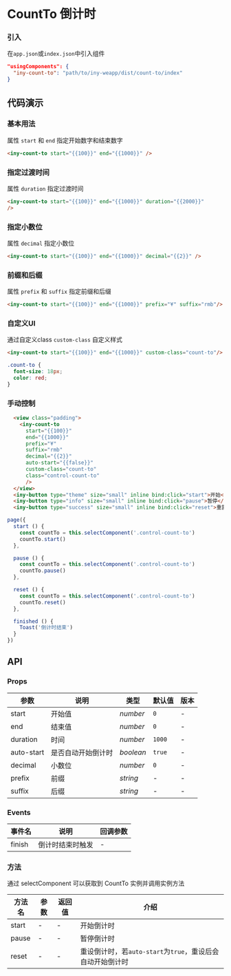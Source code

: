 # CountTo 倒计时

### 引入

在`app.json`或`index.json`中引入组件

```json
"usingComponents": {
  "iny-count-to": "path/to/iny-weapp/dist/count-to/index"
}
```

## 代码演示

### 基本用法

属性 `start` 和 `end` 指定开始数字和结束数字

```html
<iny-count-to start="{{100}}" end="{{1000}}" />
```

### 指定过渡时间

属性 `duration` 指定过渡时间

```html
<iny-count-to start="{{100}}" end="{{1000}}" duration="{{2000}}"
/>
```

### 指定小数位

属性 `decimal` 指定小数位

```html
<iny-count-to start="{{100}}" end="{{1000}}" decimal="{{2}}" />
```

### 前缀和后缀

属性 `prefix` 和 `suffix` 指定前缀和后缀

```html
<iny-count-to start="{{100}}" end="{{1000}}" prefix="¥" suffix="rmb"/>
```

### 自定义UI

通过自定义class `custom-class` 自定义样式

```html
<iny-count-to start="{{100}}" end="{{1000}}" custom-class="count-to"/>
```

```css
.count-to {
  font-size: 18px;
  color: red;
}
```

### 手动控制

```html
  <view class="padding">
    <iny-count-to
      start="{{100}}"
      end="{{1000}}"
      prefix="¥"
      suffix="rmb"
      decimal="{{2}}"
      auto-start="{{false}}"
      custom-class="count-to"
      class="control-count-to"
      />
  </view>
  <iny-button type="theme" size="small" inline bind:click="start">开始</iny-button>
  <iny-button type="info" size="small" inline bind:click="pause">暂停</iny-button>
  <iny-button type="success" size="small" inline bind:click="reset">重置</iny-button>
```

```js
page({
  start () {
    const countTo = this.selectComponent('.control-count-to')
    countTo.start()
  },

  pause () {
    const countTo = this.selectComponent('.control-count-to')
    countTo.pause()
  },

  reset () {
    const countTo = this.selectComponent('.control-count-to')
    countTo.reset()
  },

  finished () {
    Toast('倒计时结束')
  }
})

```

## API

### Props

| 参数 | 说明 | 类型 | 默认值 | 版本 |
|------|------|------|------|------|
| start | 开始值 | *number* | `0` | - |
| end | 结束值 | *number* | `0` | - |
| duration | 时间 | *number* | `1000` | - |
| auto-start | 是否自动开始倒计时 | *boolean* | `true` | - |
| decimal | 小数位 | *number* | `0` | - |
| prefix | 前缀 | *string* | - | - |
| suffix | 后缀 | *string* | - | - |

### Events

| 事件名 | 说明 | 回调参数 |
|------|------|------|
| finish | 倒计时结束时触发 | - |

### 方法

通过 selectComponent 可以获取到 CountTo 实例并调用实例方法

| 方法名 | 参数 | 返回值 | 介绍 |
|------|------|------|------|
| start | - | - | 开始倒计时 |
| pause | - | - | 暂停倒计时 |
| reset | - | - | 重设倒计时，若`auto-start`为`true`，重设后会自动开始倒计时 |

